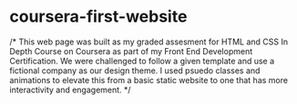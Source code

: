 # coursera-first-website
/* This web page was built as my graded assesment for HTML and CSS In Depth Course on Coursera as part of my Front End Development Certification. 
We were challenged to follow a given template and use a fictional company as our design theme. I used psuedo classes and animations to elevate this 
from a basic static website to one that has more interactivity and engagement. */
